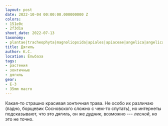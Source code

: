 ```yaml
---
layout: post
date: 2022-10-04 00:00:00.000000000 Z
colors:
- 151e0c
- 2f3d1a
shoot_date: 2022-07-13
taxonomy:
- plantae|tracheophyta|magnoliopsida|apiales|apiaceae|angelica|angelica sylvestris
title: Дягиль
author: К.С.
location: Ёльбаза
tags:
- растения
- зонтичные
- дягиль
gear:
- E-3
- 35mm macro
---
```

Какая-то страшно красивая зонтичная трава. Не особо их различаю (ладно, борщевик Сосновского сложно с чем-то спутать), но интернеты подсказывают, что это _дягиль_, он же _дудник_, возможно --- _лесной_, но это не точно.

